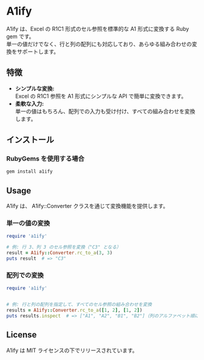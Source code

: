 # A1ify

A1ify は、Excel の R1C1 形式のセル参照を標準的な A1 形式に変換する Ruby gem です。  
単一の値だけでなく、行と列の配列にも対応しており、あらゆる組み合わせの変換をサポートします。

## 特徴

- **シンプルな変換:**  
  Excel の R1C1 参照を A1 形式にシンプルな API で簡単に変換できます。
- **柔軟な入力:**  
  単一の値はもちろん、配列での入力も受け付け、すべての組み合わせを変換します。

## インストール

### RubyGems を使用する場合

```bash
gem install a1ify
```

## Usage  

A1ify は、 A1ify::Converter クラスを通じて変換機能を提供します。

### 単一の値の変換

```ruby  
require 'a1ify'

# 例: 行 3、列 3 のセル参照を変換（"C3" となる）
result = A1ify::Converter.rc_to_a(3, 3)
puts result  # => "C3"
```
### 配列での変換

```ruby  
require 'a1ify'


# 例: 行と列の配列を指定して、すべてのセル参照の組み合わせを変換
results = A1ify::Converter.rc_to_a([1, 2], [1, 2])
puts results.inspect  # => ["A1", "A2", "B1", "B2"]（列のアルファベット順にソートされた結果）
```

## License

A1ify は MIT ライセンスの下でリリースされています。
